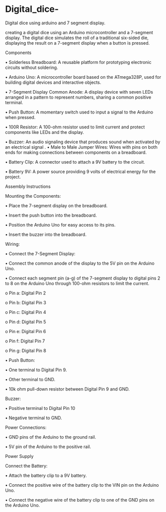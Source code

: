 # Digital_dice-
Digital dice using arduino and 7 segment display.

creating a digital dice using an Arduino microcontroller and a 7-segment display. The digital dice simulates the roll of a traditional six-sided die, displaying the result on a 7-segment display when a button is pressed.

Components

•  Solderless Breadboard: A reusable platform for prototyping electronic circuits without soldering.

•  Arduino Uno: A microcontroller board based on the ATmega328P, used for building digital devices and interactive objects.

•  7-Segment Display Common Anode: A display device with seven LEDs arranged in a pattern to represent numbers, sharing a common positive terminal.

•  Push Button: A momentary switch used to input a signal to the Arduino when pressed.

•  100R Resistor: A 100-ohm resistor used to limit current and protect components like LEDs and the display.

•  Buzzer: An audio signaling device that produces sound when activated by an electrical signal
.
•  Male to Male Jumper Wires: Wires with pins on both ends for making connections between 
components on a breadboard.

•  Battery Clip: A connector used to attach a 9V battery to the circuit.

•  Battery 9V: A power source providing 9 volts of electrical energy for the project.




Assembly Instructions


Mounting the Components:

•  Place the 7-segment display on the breadboard.

•  Insert the push button into the breadboard.

•  Position the Arduino Uno for easy access to its pins.

•  Insert the buzzer into the breadboard.


Wiring:

•  Connect the 7-Segment Display:

•	Connect the common anode of the display to the 5V pin on the Arduino Uno.

•	Connect each segment pin (a-g) of the 7-segment display to digital pins 2 to 8 on the Arduino Uno through 100-ohm resistors to limit the current.

o	Pin a: Digital Pin 2

o	Pin b: Digital Pin 3

o	Pin c: Digital Pin 4

o	Pin d: Digital Pin 5

o	Pin e: Digital Pin 6

o	Pin f: Digital Pin 7

o	Pin g: Digital Pin 8



•  Push Button:

•	One terminal to Digital Pin 9.

•	Other terminal to GND.

•	10k ohm pull-down resistor between Digital Pin 9 and GND.



Buzzer:

•	Positive terminal to Digital Pin 10

•	Negative terminal to GND.



Power Connections:


•	GND pins of the Arduino to the ground rail.

•	5V pin of the Arduino to the positive rail.


Power Supply

Connect the Battery:

•	Attach the battery clip to a 9V battery.

•	Connect the positive wire of the battery clip to the VIN pin on the Arduino Uno.

•	Connect the negative wire of the battery clip to one of the GND pins on the Arduino Uno.





